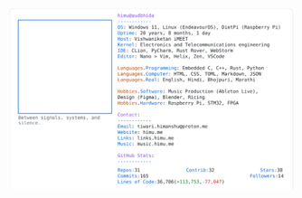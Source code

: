 <a href="https://github.com/HimuCodes">
  <picture>
    <source media="(prefers-color-scheme: dark)" srcset="https://raw.githubusercontent.com/HimuCodes/HimuCodes/main/dark.svg?b=1758166097">
    <img alt="HimuCodes's GitHub Profile README" src="https://raw.githubusercontent.com/HimuCodes/HimuCodes/main/light.svg?b=1758166097">
  </picture>
</a>
